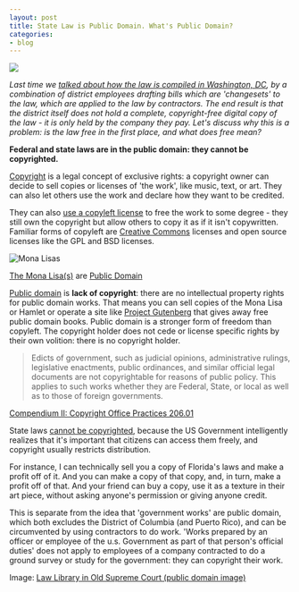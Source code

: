 ```yaml
---
layout: post
title: State Law is Public Domain. What's Public Domain?
categories:
- blog
---
```


<div class='shutter-300'><img src='http://farm8.staticflickr.com/7215/6896196638_c2a9c1b866_b.jpg' /></div>

_Last time we [talked about how the law is compiled in Washington, DC](http://macwright.org/2013/02/13/the-code-compiled.html),
by a combination of district employees drafting bills which are 'changesets'
to the law, which are applied to the law by contractors. The end result is
that the district itself does not hold a complete, copyright-free digital
copy of the law - it is only held by the company they pay. Let's discuss
why this is a problem: is the law free in the first place, and what does
free mean?_

**Federal and state laws are in the public domain: they cannot be copyrighted.**

[Copyright](http://en.wikipedia.org/wiki/Copyright) is a legal concept of exclusive rights:
a copyright owner can decide to sell copies or licenses of 'the work',
like music, text, or art. They can also let others use the work and declare how they
want to be credited.

They can also [use a copyleft license](http://en.wikipedia.org/wiki/Copyleft) to
free the work to some degree - they still own the copyright but allow others
to copy it as if it isn't copywritten. Familiar forms of copyleft are
[Creative Commons](http://creativecommons.org/) licenses and open source
licenses like the GPL and BSD licenses.

![Mona Lisas](http://farm8.staticflickr.com/7148/6811314675_00e36bc244_b.jpg)

<span class='image-credit'><a href='http://www.flickr.com/photos/25110059@N06/6811314675/'>The Mona Lisa(s)</a> are <a href='http://en.wikipedia.org/wiki/File:Mona_Lisa.jpg'>Public Domain</a></span>

[Public domain](http://en.wikipedia.org/wiki/Public_domain) is **lack of copyright**:
there are no intellectual property rights for public domain works. That means
you can sell copies of the Mona Lisa or Hamlet or operate a site like
[Project Gutenberg](http://www.gutenberg.org/) that gives away free public domain books.
Public domain is a stronger form of freedom than copyleft. The copyright
holder does not cede or license specific rights by their own volition: there
is no copyright holder.

> Edicts of government, such as judicial opinions, administrative rulings,
> legislative enactments, public ordinances, and similar official legal
> documents are not copyrightable for reasons of public policy.
> This applies to such works whether they are Federal, State, or local as
> well as to those of foreign governments.

<span class='image-credit'><a href='http://www.copyrightcompendium.com/#206'>Compendium II: Copyright Office Practices 206.01</a></span>

State laws [cannot be copyrighted](http://en.wikipedia.org/wiki/Copyright_law_of_the_United_States#Federal_and_state_laws_are_not_copyrighted),
because the US Government intelligently realizes that it's important
that citizens can access them freely, and copyright usually restricts distribution.

For instance, I can technically sell you a copy of Florida's laws and make a
profit off of it. And you can make a copy of that copy, and, in turn,
make a profit off of that. And your friend can buy a copy, use it as a texture
in their art piece, without asking anyone's permission or giving anyone credit.

This is separate from the idea that 'government works' are public domain, which
both excludes the District of Columbia (and Puerto Rico), and can be circumvented
by using contractors to do work. 'Works prepared by an officer or employee of the u.s. Government as part of that person's official duties'
does not apply to employees of a company contracted to do a ground survey or
study for the government: they can copyright their work.

Image: [Law Library in Old Supreme Court (public domain image)](http://www.flickr.com/photos/uscapitol/6896196638/)
